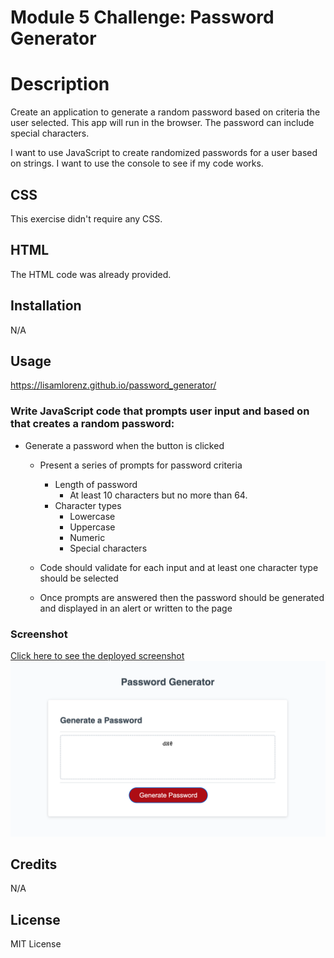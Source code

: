 # Module 5 Challenge: Password Generator
# Description

Create an application to generate a random password based on criteria the user selected. This app will run in the browser. The password can include special characters.

I want to use JavaScript to create randomized passwords for a user based on strings. I want to use the console to see if my code works.

## CSS
This exercise didn't require any CSS.

## HTML
The HTML code was already provided.

## Installation
N/A

## Usage
https://lisamlorenz.github.io/password_generator/

### Write JavaScript code that prompts user input and based on that creates a random password:

* Generate a password when the button is clicked
  * Present a series of prompts for password criteria
    * Length of password
      * At least 10 characters but no more than 64.
    * Character types
      * Lowercase
      * Uppercase
      * Numeric
      * Special characters

  * Code should validate for each input and at least one character type should be selected

  * Once prompts are answered then the password should be generated and displayed in an alert or written to the page

### Screenshot
[Click here to see the deployed screenshot](assets/Screenshot_Password_Gen.png)
<img width="1262" alt="Screenshot of Password Generator showing only 3 characters" src="https://github.com/LisaMLorenz/password_generator/blob/main/assets/Screenshot_Password_Gen.png">


## Credits
N/A

## License
MIT License